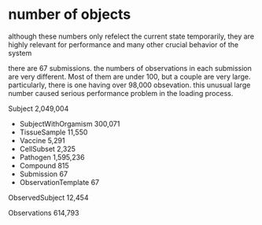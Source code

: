 # number of objects

although these numbers only refelect the current state temporarily, they are highly relevant for performance and many other crucial behavior of the system

there are 67 submissions. the numbers of observations in each submission are very different. Most of them are under 100, but a couple are very large. particularly, there is one having over 98,000 obsevation. this unusual large number caused serious performance problem in the loading process.

Subject 2,049,004

* SubjectWithOrgamism 300,071
* TissueSample 11,550
* Vaccine 5,291
* CellSubset 2,325
* Pathogen 1,595,236
* Compound 815
* Submission 67
* ObservationTemplate 67

ObservedSubject 12,454

Observations 614,793